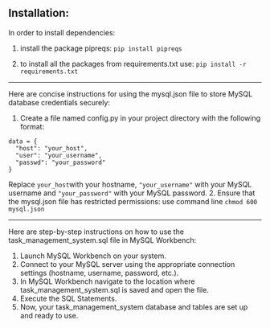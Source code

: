 ## Installation:

In order to install dependencies:

1. install the package pipreqs:
   `pip install pipreqs`

2. to install all the packages from requirements.txt use:
   `pip install -r requirements.txt`

---

Here are concise instructions for using the mysql.json file to store MySQL database credentials securely:
1. Create a file named config.py in your project directory with the following format:
```
data = {
  "host": "your_host",
  "user": "your_username",
  "passwd": "your_password"
}
```

Replace `your_host`with your hostname, `"your_username"` with your MySQL username and `"your_password"` with your MySQL password. 2. Ensure that the mysql.json file has restricted permissions: use command line `chmod 600 mysql.json`

---

Here are step-by-step instructions on how to use the task_management_system.sql file in MySQL Workbench:

1. Launch MySQL Workbench on your system.
2. Connect to your MySQL server using the appropriate connection settings (hostname, username, password, etc.).
3. In MySQL Workbench navigate to the location where task_management_system.sql is saved and open the file.
4. Execute the SQL Statements.
5. Now, your task_management_system database and tables are set up and ready to use.
